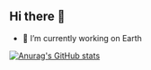 ## Hi there 👋

- 🔭 I’m currently working on Earth

[![Anurag's GitHub stats](https://github-readme-stats.vercel.app/api?username=jaylaelike)](https://github.com/jaylaelike/github-readme-stats)
  
